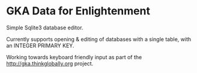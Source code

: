 # GKA Data for Enlightenment

Simple Sqlite3 database editor.

Currently supports opening & editing of databases with a single table, with an INTEGER PRIMARY KEY. 

Working towards keyboard friendly input as part of the http://gka.thinkglobally.org project.

